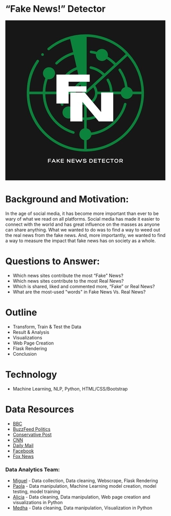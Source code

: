 
# “Fake News!” Detector


![Logo](Image/fake_news_logo.jpg)

# Background and Motivation: 

In the age of social media, it has become more important than ever to be wary of what we read on all platforms. Social media has made it easier to connect with the world and has great influence on the masses as anyone can share anything. What we wanted to do was to find a way to weed out the real news from the fake news. And, more importantly, we wanted to find a way to measure the impact that fake news has on society as a whole.

# Questions to Answer:

  * Which news sites contribute the most “Fake" News?
  * Which news sites contribute to the most Real News?
  * Which is shared, liked and commented more, “Fake” or Real News? 
  * What are the most-used "words" in Fake News Vs. Real News?

# Outline 
 * Transform, Train & Test the Data
 * Result & Analysis 
 * Visualizations 
 * Web Page Creation 
 * Flask Rendering
 * Conclusion

# Technology
 * Machine Learning, NLP, Python, HTML/CSS/Bootstrap

# Data Resources

* [BBC](https://www.bbc.com/)
* [BuzzFeed Politics](https://www.buzzfeednews.com/section/politics)
* [Conservative Post]()
* [CNN](https://www.cnn.com/)
* [Daily Mail](https://www.dailymail.co.uk/ushome/index.html)
* [Facebook](https://www.facebook.com/)
* [Fox News](https://www.foxnews.com/)


### Data Analytics Team:
* [Miguel](https://github.com/52Godfrey) - Data collection, Data cleaning, Webscrape, Flask Rendering
* [Paola](https://github.com/paola1395) - Data manipulation, Machine Learning model creation, model testing, model training
* [Alicia](https://github.com/aliciasply) - Data cleaning, Data manipulation, Web page creation and visualizations in Python 
* [Medha](https://github.com/medha795) - Data cleaning, Data manipulation, Visualization in Python 



